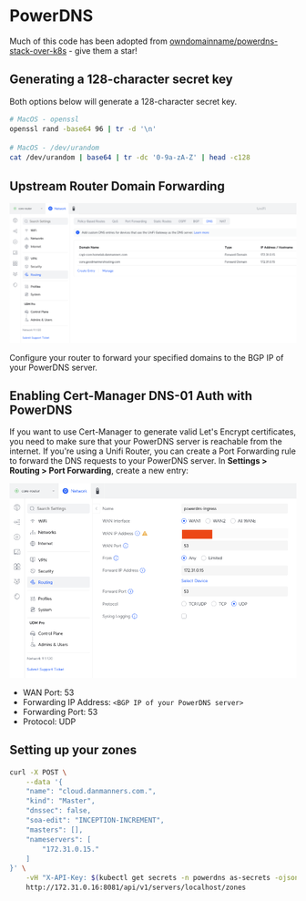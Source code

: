 # PowerDNS

Much of this code has been adopted from [owndomainname/powerdns-stack-over-k8s](https://github.com/owndomainhome/powerdns-stack-over-k8s/tree/main) - give them a star!

## Generating a 128-character secret key

Both options below will generate a 128-character secret key.

```bash
# MacOS - openssl
openssl rand -base64 96 | tr -d '\n'

# MacOS - /dev/urandom
cat /dev/urandom | base64 | tr -dc '0-9a-zA-Z' | head -c128
```

## Upstream Router Domain Forwarding

![image](unifi-dns-settings.png)

Configure your router to forward your specified domains to the BGP IP of your PowerDNS server.

## Enabling Cert-Manager DNS-01 Auth with PowerDNS

If you want to use Cert-Manager to generate valid Let's Encrypt certificates, you need to make sure that your PowerDNS server is reachable from the internet. If you're using a Unifi Router, you can create a Port Forwarding rule to forward the DNS requests to your PowerDNS server. In **Settings > Routing > Port Forwarding**, create a new entry:

![image](unifi-dns-nat.png)

- WAN Port: 53
- Forwarding IP Address: `<BGP IP of your PowerDNS server>`
- Forwarding Port: 53
- Protocol: UDP

## Setting up your zones

```bash
curl -X POST \
    --data '{
    "name": "cloud.danmanners.com.",
    "kind": "Master",
    "dnssec": false,
    "soa-edit": "INCEPTION-INCREMENT",
    "masters": [],
    "nameservers": [
        "172.31.0.15."
    ]
}' \
    -vH "X-API-Key: $(kubectl get secrets -n powerdns as-secrets -ojson | jq -r '.data."api-key"|@base64d')" \
    http://172.31.0.16:8081/api/v1/servers/localhost/zones
```
